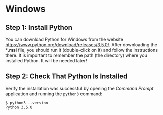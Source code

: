# Windows

## Step 1: Install Python

You can download Python for Windows from the website https://www.python.org/download/releases/3.5.0/. After downloading the ***.msi** file, you should run it (double-click on it) and follow the instructions there. It is important to remember the path (the directory) where you installed Python. It will be needed later!

## Step 2: Check That Python Is Installed

Verify the installation was successful by opening the *Command Prompt* application and running the `python3` command:

    $ python3 --version
    Python 3.5.0